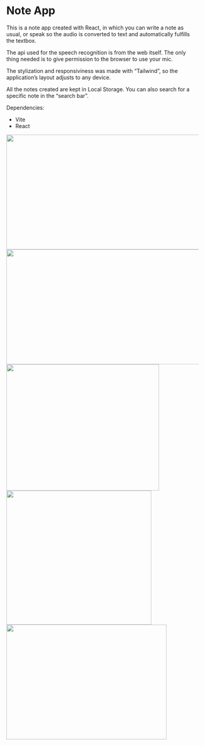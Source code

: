 <h1>Note App</h1>

This is a note app created with React, in which you can write a note as usual, or speak so the audio is converted to text and automatically fulfills the textbox.

The api used for the speech recognition is from the web itself. The only thing needed is to give permission to the browser to use your mic.

The stylization and responsiviness was made with “Tailwind”, so the application’s layout adjusts to any device.

All the notes created are kept in Local Storage. You can also search for a specific note in the “search bar”.

Dependencies:
 - Vite
 - React

<img src="https://github.com/carlosseveriano3/note-app-with-speech-recognition/assets/158230882/24c08a7f-b514-4723-a4a9-8be2fda0e076" width="530px" height="300px">
<img src="https://github.com/carlosseveriano3/note-app-with-speech-recognition/assets/158230882/7be7861d-07b5-45e5-b5da-eed8f1d0f225" width="530px" height="300px"> <br />
<img src="https://github.com/carlosseveriano3/note-app-with-speech-recognition/assets/158230882/382c0a64-7119-49b7-aabc-07fc8568f835" width="400px" height="330px"> <br />
<img src="https://github.com/carlosseveriano3/note-app-with-speech-recognition/assets/158230882/f060b914-e151-4f19-a084-c4894352120c" width="380px" height="350px"> <br />
<img src="https://github.com/carlosseveriano3/note-app-with-speech-recognition/assets/158230882/ba64ed12-d529-4cd2-8254-7773eb0d42be" width="420px" height="300px">
